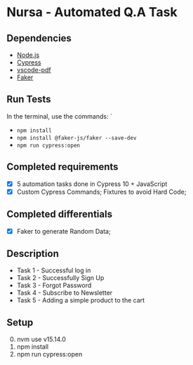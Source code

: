 # Nursa - Automated Q.A Task 

## Dependencies

- [Node.js](https://nodejs.org/en/download/)
- [Cypress](https://www.cypress.io/)
- [vscode-pdf](https://marketplace.visualstudio.com/items?itemName=tomoki1207.pdf)
- [Faker](https://fakerjs.dev/)

## Run Tests

In the terminal, use the commands:
`
- `npm install`
- `npm install @faker-js/faker --save-dev`
- `npm run cypress:open`


## Completed requirements

- [x] 5 automation tasks done in Cypress 10 + JavaScript 
- [x] Custom Cypress Commands; Fixtures to avoid Hard Code; 

## Completed differentials

- [x] Faker to generate Random Data; 

## Description

- Task 1 - Successful log in
- Task 2 - Successfully Sign Up 
- Task 3 - Forgot Password
- Task 4 - Subscribe to Newsletter
- Task 5 - Adding a simple product to the cart

## Setup
0. nvm use v15.14.0
1. npm install
2. npm run cypress:open
